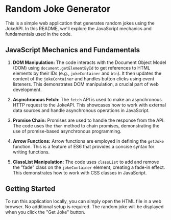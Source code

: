 # Random Joke Generator

This is a simple web application that generates random jokes using the JokeAPI. In this README, we'll explore the JavaScript mechanics and fundamentals used in the code.

## JavaScript Mechanics and Fundamentals

1. **DOM Manipulation:** The code interacts with the Document Object Model (DOM) using `document.getElementById` to get references to HTML elements by their IDs (e.g., `jokeContainer` and `btn`). It then updates the content of the `jokeContainer` and handles button clicks using event listeners. This demonstrates DOM manipulation, a crucial part of web development.

2. **Asynchronous Fetch:** The `fetch` API is used to make an asynchronous HTTP request to the JokeAPI. This showcases how to work with external data sources and handle asynchronous operations in JavaScript.

3. **Promise Chain:** Promises are used to handle the response from the API. The code uses the `then` method to chain promises, demonstrating the use of promise-based asynchronous programming.

4. **Arrow Functions:** Arrow functions are employed in defining the `getJoke` function. This is a feature of ES6 that provides a concise syntax for writing functions.

5. **ClassList Manipulation:** The code uses `classList` to add and remove the "fade" class on the `jokeContainer` element, creating a fade-in effect. This demonstrates how to work with CSS classes in JavaScript.

## Getting Started

To run this application locally, you can simply open the HTML file in a web browser. No additional setup is required. The random joke will be displayed when you click the "Get Joke" button.
